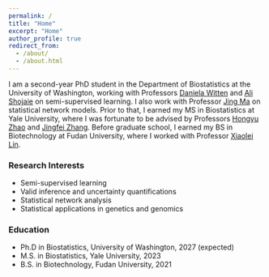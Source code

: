 ```yaml
---
permalink: /
title: "Home"
excerpt: "Home"
author_profile: true
redirect_from: 
  - /about/
  - /about.html
---
```


I am a second-year PhD student in the Department of Biostatistics at the University of Washington, working with Professors [Daniela Witten](https://www.danielawitten.com/) and [Ali Shojaie](https://faculty.washington.edu/ashojaie/) on semi-supervised learning. I also work with Professor [Jing Ma](https://drjingma.com/) on statistical network models. Prior to that, I earned my MS in Biostatistics at Yale University, where I was fortunate to be advised by Professors [Hongyu Zhao](https://zhaocenter.org/) and [Jingfei Zhang](https://sites.google.com/view/ejzhang/home?authuser=0). Before graduate school, I earned my BS in Biotechnology at Fudan University, where I worked with Professor [Xiaolei Lin](https://xiaolei-lin.github.io/).

### Research Interests
* Semi-supervised learning
* Valid inference and uncertainty quantifications
* Statistical network analysis
* Statistical applications in genetics and genomics

### Education
* Ph.D in Biostatistics, University of Washington, 2027 (expected)
* M.S. in Biostatistics, Yale University, 2023
* B.S. in Biotechnology, Fudan University, 2021

